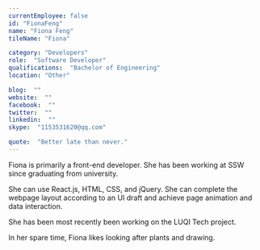 ```yaml
---
currentEmployee: false
id: "FionaFeng"
name: "Fiona Feng"
tileName: "Fiona"

category: "Developers"
role:  "Software Developer"
qualifications:  "Bachelor of Engineering"
location: "Other"

blog:  ""
website:  ""
facebook:  ""
twitter:  ""
linkedin:  ""
skype:  "1153531620@qq.com"

quote:  "Better late than never."
---
```


Fiona is primarily a front-end developer. She has been working at SSW since graduating from university.   

She can use React.js, HTML, CSS, and jQuery. She can complete the webpage layout according to an UI draft and achieve page animation and data interaction.  

She has been most recently been working on the LUQI Tech project.   

In her spare time, Fiona likes looking after plants and drawing.  